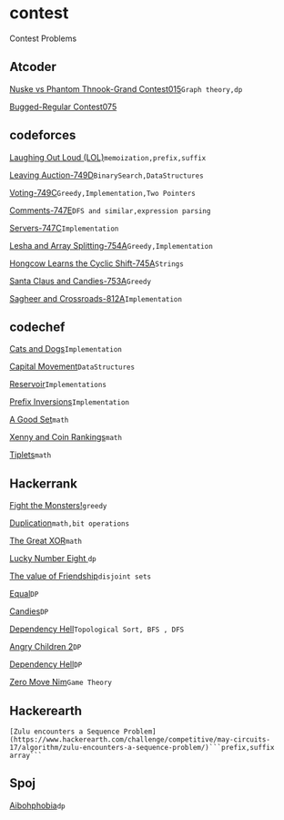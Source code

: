 # contest
Contest Problems

## Atcoder
  [Nuske vs Phantom Thnook-Grand Contest015](http://agc015.contest.atcoder.jp/tasks/agc015_c)```Graph theory,dp```

  [Bugged-Regular Contest075](http://arc075.contest.atcoder.jp/tasks/arc075_a)

## codeforces
  [Laughing Out Loud (LOL)](http://codeforces.com/gym/100589/problem/I)```memoization,prefix,suffix```

  [Leaving Auction-749D](http://codeforces.com/problemset/problem/749/D)```BinarySearch,DataStructures```

  [Voting-749C](http://codeforces.com/problemset/problem/749/C)```Greedy,Implementation,Two Pointers```  

  [Comments-747E](http://codeforces.com/problemset/problem/747/E)```DFS and similar,expression parsing```

  [Servers-747C](http://codeforces.com/problemset/problem/747/C)```Implementation```

  [Lesha and Array Splitting-754A](http://codeforces.com/problemset/problem/754/A)```Greedy,Implementation```

  [Hongcow Learns the Cyclic Shift-745A](http://codeforces.com/problemset/problem/745/A)```Strings```
 
  [Santa Claus and Candies-753A](http://codeforces.com/problemset/problem/753/A)```Greedy```

  [Sagheer and Crossroads-812A](http://codeforces.com/contest/812/problem/A)```Implementation```

## codechef
  [Cats and Dogs](https://www.codechef.com/JAN17)```Implementation```
  
  [Capital Movement](https://www.codechef.com/JAN17)```DataStructures```

  [Reservoir](https://www.codechef.com/JAN17)```Implementations```

  [Prefix Inversions](https://www.codechef.com/LTIME48/problems/PREFINVS)```Implementation```

  [A Good Set](https://www.codechef.com/JUNE17/problems/GOODSET)```math```

  [Xenny and Coin Rankings](https://www.codechef.com/JUNE17/problems/XENRANK)```math```

  [Tiplets](https://www.codechef.com/JUNE17/problems/SUMQ)```math```

## Hackerrank
  [Fight the Monsters!](https://www.hackerrank.com/contests/w32/challenges/fight-the-monsters)```greedy```

  [Duplication](https://www.hackerrank.com/contests/w32/challenges/duplication)```math,bit operations```

  [The Great XOR](https://www.hackerrank.com/contests/w28/challenges/the-great-xor)```math```

  [Lucky Number Eight	](https://www.hackerrank.com/contests/w28/challenges/lucky-number-eight)```dp```

  [The value of Friendship](https://www.hackerrank.com/contests/w28/challenges/value-of-friendship)```disjoint sets```

  [Equal](https://www.hackerrank.com/challenges/equal)```DP```

  [Candies](https://www.hackerrank.com/challenges/candies)```DP```

  [Dependency Hell](https://www.hackerrank.com/contests/codeagon/challenges/dependency-hell)```Topological Sort, BFS , DFS```

  [Angry Children 2](https://www.hackerrank.com/challenges/angry-children-2)```DP```

  [Dependency Hell](https://www.hackerrank.com/contests/codeagon/challenges/dependency-hell)```DP```

  [Zero Move Nim](https://www.hackerrank.com/contests/w27/challenges/zero-move-nim)```Game Theory```

## Hackerearth
	[Zulu encounters a Sequence Problem](https://www.hackerearth.com/challenge/competitive/may-circuits-17/algorithm/zulu-encounters-a-sequence-problem/)```prefix,suffix array```

## Spoj
  [Aibohphobia](http://www.spoj.com/problems/AIBOHP/)```dp```
